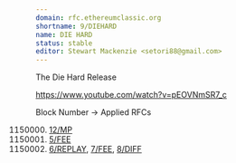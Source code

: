 ```yaml
---
domain: rfc.ethereumclassic.org
shortname: 9/DIEHARD
name: DIE HARD
status: stable
editor: Stewart Mackenzie <setori88@gmail.com>
---
```


The Die Hard Release

https://www.youtube.com/watch?v=pEOVNmSR7_c

Block Number -> Applied RFCs

1150000. [12/MP](12/MP)
2500000. [5/FEE](5/FEE)
3000000. [6/REPLAY](6/REPLAY), [7/FEE](7/FEE), [8/DIFF](8/DIFF)
